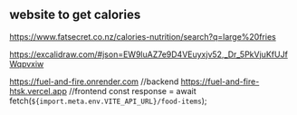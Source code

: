 ## website to get calories
https://www.fatsecret.co.nz/calories-nutrition/search?q=large%20fries

https://excalidraw.com/#json=EW9luAZ7e9D4VEuyxjv52,_Dr_5PkVjuKfUJfWqpvxiw

 https://fuel-and-fire.onrender.com //backend
https://fuel-and-fire-htsk.vercel.app //frontend
 const response = await fetch(`${import.meta.env.VITE_API_URL}/food-items`);
 